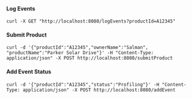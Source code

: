 #### Log Events

```
curl -X GET "http://localhost:8080/logEvents?productId=A12345"
```
#### Submit Product

```
curl -d '{"productId":"A12345","ownerName":"Salman", "productName":"Parker Solar Drive"}' -H "Content-Type: application/json" -X POST http://localhost:8080/submitProduct
```

#### Add Event Status

```
curl -d '{"productId":"A12345","status":"Profiling"}' -H "Content-Type: application/json" -X POST http://localhost:8080/addEvent
```
